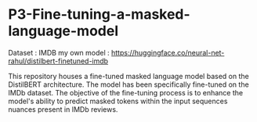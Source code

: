 # P3-Fine-tuning-a-masked-language-model

Dataset : IMDB
my own model : https://huggingface.co/neural-net-rahul/distilbert-finetuned-imdb

This repository houses a fine-tuned masked language model based on the DistilBERT architecture. The model has been specifically fine-tuned on the IMDb dataset. The objective of the fine-tuning process is to enhance the model's ability to predict masked tokens within the input sequences nuances present in IMDb reviews.
